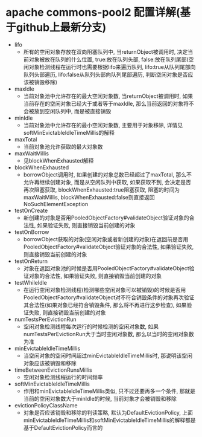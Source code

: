 # apache commons-pool2 配置详解(基于github上最新分支)
* lifo
	* 所有的空闲对象存放在双向阻塞队列中, 当returnObject被调用时, 决定当前对象被放在队列的什么位置, true:放在队列头部, false:放在队列尾部(空闲对象检测线程在运行时也需要根据lifo来遍历队列, lifo:true从队列尾部向队列头部遍历, lifo:false从队列头部向队列尾部遍历, 判断空闲对象是否应该被销毁移除) 	
* maxIdle
	* 当前对象池中允许存在的最大空闲对象数, 当returnObject被调用时, 如果当前存在的空闲对象已经大于或者等于maxIdle, 那么当前返回的对象将不会被放到空闲队列中, 而是被直接销毁
* minIdle
	* 当前对象池中允许存在的最小空闲对象数, 主要用于对象移除, 详情见softMinEvictableIdleTimeMillis的解释
* maxTotal
	* 当前对象池允许获取的最大对象数 
* maxWaitMillis
	* 见blockWhenExhausted解释
* blockWhenExhausted
	* borrowObject调用时, 如果创建的对象总数已经超过了maxTotal, 那么不允许再继续创建对象, 而是从空闲队列中获取, 如果获取不到, 会决定是否再次阻塞获取, blockWhenExhausted:true阻塞获取, 阻塞的时间为maxWaitMillis, blockWhenExhausted:false则直接返回NoSuchElementException
* testOnCreate
	* 新创建的对象是否用PooledObjectFactory#validateObject验证对象的合法性, 如果验证失败, 则直接销毁当前创建的对象 
* testOnBorrow
	* borrowObject获取的对象(空闲对象或者新创建的对象)在返回前是否用PooledObjectFactory#validateObject验证对象的合法性, 如果验证失败, 则直接销毁当前创建的对象 
* testOnReturn
	* 对象在返回对象池的时候是否用PooledObjectFactory#validateObject验证对象的合法性, 如果验证失败, 则直接销毁当前创建的对象
* testWhileIdle
	* 在运行空闲对象检测线程(检测哪些空闲对象可以被销毁)的时候是否用PooledObjectFactory#validateObject对不符合销毁条件的对象再次验证其合法性(如果对象已经符合销毁条件, 那么将不再进行这步检查), 如果验证失败, 则直接销毁当前创建的对象
* numTestsPerEvictionRun
	* 空闲对象检测线程每次运行的时候检测的空闲对象数, 如果numTestsPerEvictionRun大于当时空闲对象数, 那么以当时的空闲对象数为准
* minEvictableIdleTimeMillis
	*  当空闲对象的空闲时间超过minEvictableIdleTimeMillis时, 那说明该空闲对象应该被销毁和移除
* timeBetweenEvictionRunsMillis
	*  空闲对象检测线程运行的时间频率
* softMinEvictableIdleTimeMillis
	* 作用和minEvictableIdleTimeMillis类似, 只不过还要再多一个条件, 那就是当前的空闲对象数大于minIdle的时候, 当前对象才会被销毁和移除
* evictionPolicyClassName
	* 对象是否应该销毁和移除的判读策略, 默认为DefaultEvictionPolicy, 上面 minEvictableIdleTimeMillis和softMinEvictableIdleTimeMillis的解释都是基于DefaultEvictionPolicy而言的